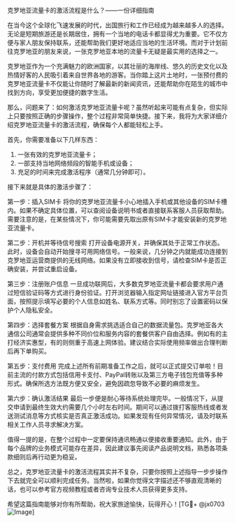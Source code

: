 克罗地亚流量卡的激活流程是什么？——一份详细指南

在当今这个全球化飞速发展的时代，出国旅行和工作已经成为越来越多人的选择。无论是短期旅游还是长期居住，拥有一个当地的电话卡都显得尤为重要。它不仅方便与家人朋友保持联系，还能帮助我们更好地适应当地的生活环境。而对于计划前往克罗地亚的朋友来说，一张克罗地亚本地的流量卡无疑是最实用的选择之一。

克罗地亚作为一个充满魅力的欧洲国家，以其壮丽的海岸线、悠久的历史文化以及热情好客的人民吸引着来自世界各地的游客。当你踏上这片土地时，一张预付费的克罗地亚流量卡不仅能让你随时了解最新的新闻资讯，还能帮助你在陌生的城市中找到方向，享受更加便捷的数字生活。

那么，问题来了：如何激活克罗地亚流量卡呢？虽然听起来可能有点复杂，但实际上只要按照正确的步骤操作，整个过程非常简单快捷。接下来，我将为大家详细介绍克罗地亚流量卡的激活流程，确保每个人都能轻松上手。

首先，你需要准备以下几样东西：
1. 一张有效的克罗地亚流量卡；
2. 一部支持当地网络频段的智能手机或设备；
3. 充足的时间来完成激活程序（通常几分钟即可）。

接下来就是具体的激活步骤了：

第一步：插入SIM卡
将你的克罗地亚流量卡小心地插入手机或其他设备的SIM卡槽内。如果不确定具体位置，可以查阅设备说明书或者直接联系客服人员获取帮助。需要注意的是，在某些情况下，你可能需要先取出原有SIM卡才能安装新的克罗地亚流量卡。

第二步：开机并等待信号搜索
打开设备电源开关，并确保其处于正常工作状态。此时，设备会自动开始搜寻可用网络信号。一般来说，几分钟之内就能成功连接到克罗地亚运营商提供的无线网络。如果没有立即接收到信号，请检查SIM卡是否正确安装，并尝试重启设备。

第三步：注册账户信息
一旦成功联网后，大多数克罗地亚流量卡都会要求用户通过短信验证码等方式进行身份验证。打开浏览器输入指定网址链接进入官方平台页面，按照提示填写必要的个人信息如姓名、联系方式等。同时别忘了设置密码以保护个人隐私安全。

第四步：选择套餐方案
根据自身需求挑选适合自己的数据流量包。克罗地亚各大通信公司通常会提供多种不同价位和服务内容的套餐供客户自由选择。例如有的主打经济实惠型，有的则侧重于高速上网体验。建议结合实际使用频率做出合理判断后再下单购买。

第五步：支付费用
完成上述所有前期准备工作之后，就可以正式提交订单啦！目前主流的付款方式包括信用卡支付、PayPal转账以及第三方电子钱包充值等多种形式。确保所选方法既方便又安全，避免因疏忽导致不必要的麻烦发生。

第六步：确认激活结果
最后一步便是耐心等待系统处理完毕。一般情况下，从提交申请到最终生效大约需要几个小时左右时间。期间可以通过拨打客服热线或者发送测试消息等方式核实是否真正激活成功。如果发现有任何异常情况，请及时联系相关工作人员寻求解决方案。

值得一提的是，在整个过程中一定要保持通讯畅通以便接收重要通知。此外，由于每个品牌的业务模式可能存在差异，因此建议事先阅读产品说明文档，熟悉各项条款细则后再行动更为稳妥。

总之，克罗地亚流量卡的激活流程其实并不复杂，只要你按照上述指导一步步操作下去就完全可以顺利完成任务。当然啦，如果你觉得文字描述还不够直观清晰的话，也可以参考官方视频教程或者咨询专业技术人员获得更多支持。

希望这篇指南能够对你有所帮助，祝大家旅途愉快，玩得开心！[TG💪+ @jx0703 ![Image](https://github.com/user-attachments/assets/dbca1d08-cadb-493c-b0ec-ad6f7a83f270)]